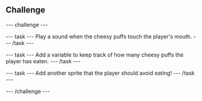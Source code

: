 ## Challenge
--- challenge ---

--- task ---
Play a sound when the cheesy puffs touch the player's mouth.
--- /task ---

--- task ---
Add a variable to keep track of how many cheesy puffs the player has eaten.
--- /task ---

--- task ---
Add another sprite that the player should avoid eating!
--- /task ---

--- /challenge ---
